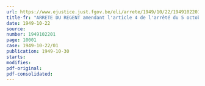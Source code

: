 ```yaml
---
url: https://www.ejustice.just.fgov.be/eli/arrete/1949/10/22/1949102201/justel
title-fr: "ARRETE DU REGENT amendant l'article 4 de l'arrêté du 5 octobre 1948 fixant le taux de la redevance annuelle à payer par les entreprises du ressort du Centre de Recherches techniques et scientifiques des Industries de la Chaussure, de la Pantoufle et des autres Industries transformatrices du Cuir"
date: 1949-10-22
source:
number: 1949102201
page: 10001
case: 1949-10-22/01
publication: 1949-10-30
starts:
modifies:
pdf-original:
pdf-consolidated:
---
```


